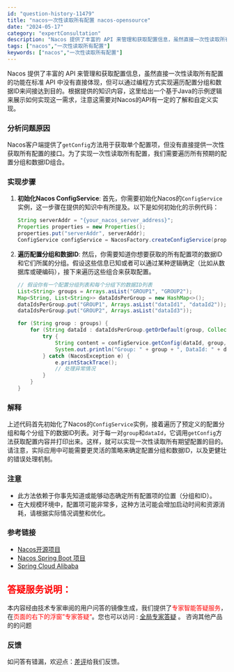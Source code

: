 ```yaml
---
id: "question-history-11479"
title: "nacos一次性读取所有配置 nacos-opensource"
date: "2024-05-17"
category: "expertConsultation"
description: "Nacos 提供了丰富的 API 来管理和获取配置信息，虽然直接一次性读取所有配置的功能在标准 API 中没有直接体现，但可以通过编程方式实现遍历配置分组和数据ID来间接达到目的。根据提供的知识内容，这里给出一个基于Java的示例逻辑来展示如何实现这一需求，注意这需要对Nacos的API有一定的了解"
tags: ["nacos","一次性读取所有配置"]
keywords: ["nacos","一次性读取所有配置"]
---
```


Nacos 提供了丰富的 API 来管理和获取配置信息，虽然直接一次性读取所有配置的功能在标准 API 中没有直接体现，但可以通过编程方式实现遍历配置分组和数据ID来间接达到目的。根据提供的知识内容，这里给出一个基于Java的示例逻辑来展示如何实现这一需求，注意这需要对Nacos的API有一定的了解和自定义实现。

### 分析问题原因
Nacos客户端提供了`getConfig`方法用于获取单个配置项，但没有直接提供一次性获取所有配置的接口。为了实现一次性读取所有配置，我们需要遍历所有预期的配置分组和数据ID组合。

### 实现步骤
1. **初始化Nacos ConfigService**: 首先，你需要初始化Nacos的`ConfigService`实例，这一步骤在提供的知识中有所提及。以下是如何初始化的示例代码：
    ```java
    String serverAddr = "{your_nacos_server_address}";
    Properties properties = new Properties();
    properties.put("serverAddr", serverAddr);
    ConfigService configService = NacosFactory.createConfigService(properties);
    ```
   
2. **遍历配置分组和数据ID**: 然后，你需要知道你想要获取的所有配置项的数据ID和它们所属的分组。假设这些信息已知或者可以通过某种逻辑确定（比如从数据库或硬编码），接下来遍历这些组合来获取配置。

    ```java
    // 假设你有一个配置分组列表和每个分组下的数据ID列表
    List<String> groups = Arrays.asList("GROUP1", "GROUP2");
    Map<String, List<String>> dataIdsPerGroup = new HashMap<>();
    dataIdsPerGroup.put("GROUP1", Arrays.asList("dataId1", "dataId2"));
    dataIdsPerGroup.put("GROUP2", Arrays.asList("dataId3"));

    for (String group : groups) {
        for (String dataId : dataIdsPerGroup.getOrDefault(group, Collections.emptyList())) {
            try {
                String content = configService.getConfig(dataId, group, 5000);
                System.out.println("Group: " + group + ", DataId: " + dataId + ", Content: " + content);
            } catch (NacosException e) {
                e.printStackTrace();
                // 处理异常情况
            }
        }
    }
    ```

### 解释
上述代码首先初始化了Nacos的`ConfigService`实例，接着遍历了预定义的配置分组和每个分组下的数据ID列表。对于每一对`group`和`dataId`，它调用`getConfig`方法获取配置内容并打印出来。这样，就可以实现一次性读取所有期望配置的目的。请注意，实际应用中可能需要更灵活的策略来确定配置分组和数据ID，以及更健壮的错误处理机制。

### 注意
- 此方法依赖于你事先知道或能够动态确定所有配置项的位置（分组和ID）。
- 在大规模环境中，配置项可能非常多，这种方法可能会增加启动时间和资源消耗，请根据实际情况调整和优化。

### 参考链接
- [Nacos开源项目](https://github.com/nacos-group/nacos-spring-project)
- [Nacos Spring Boot 项目](https://github.com/nacos-group/nacos-spring-boot-project)
- [Spring Cloud Alibaba](https://github.com/alibaba/spring-cloud-alibaba)
## <font color="#FF0000">答疑服务说明：</font> 

本内容经由技术专家审阅的用户问答的镜像生成，我们提供了<font color="#FF0000">专家智能答疑服务</font>，在<font color="#FF0000">页面的右下的浮窗”专家答疑“</font>。您也可以访问 : [全局专家答疑](https://opensource.alibaba.com/chatBot) 。 咨询其他产品的的问题

### 反馈
如问答有错漏，欢迎点：[差评](https://ai.nacos.io/user/feedbackByEnhancerGradePOJOID?enhancerGradePOJOId=13766)给我们反馈。
